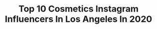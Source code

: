 ---
title: Top 10 Cosmetics Instagram Influencers In Los Angeles In 2020
description: >-
  Find top cosmetics Instagram influencers in Los Angeles in 2020. Most popular hashtags: #beauty #eyebrows #lipstick #lipgloss.
platform: Instagram
profiles:
  - username: "victoriasophiarn"
    fullname: >-
      Nurse Victoria Sophia
    location: "United States"
    followers: 49875
    engagement: 257
    commentsToLikes: 0.057791
    id: ckap8scvvpnyo0i78vdft93i0
    verified: false
    hashtags: "#russianliplift, #lipfillers, #fixhipdips, #buttimplantsurgery"
  - username: "bestofprosth"
    fullname: >-
      The Best Of Prosth
    location: "United States"
    followers: 89366
    engagement: 132
    commentsToLikes: 0.009583
    id: ck0tvpx17cc7z0i190m3dm1kh
    verified: false
    hashtags: "#healthyteeths, #prosth, #auriculartherapy, #carillas"
  - username: "anyabenton"
    fullname: >-
      𝐀𝐍𝐘𝐀 𝐁𝐄𝐍𝐓𝐎𝐍
    location: "United States"
    followers: 301999
    engagement: 160
    commentsToLikes: 0.032181
    id: ck6tocz19ddly0j71i80pssey
    verified: false
    hashtags: "#aprilfoolsday, #eyes, #revolve, #beauty"
  - username: "eexla"
    fullname: >-
      Alexander
    location: "United States"
    followers: 40141
    engagement: 374
    commentsToLikes: 0.047251
    id: ck0ub1tfddjdb0i19x44nntay
    verified: false
    hashtags: ""
  - username: "glamboyjay"
    fullname: >-
      ✧ 𝐆𝐋𝐀𝐌 𝐁𝐎𝐘 𝐉𝐀𝐘 ✧
    location: "United States"
    followers: 78151
    engagement: 167
    commentsToLikes: 0.074947
    id: ck5q81hxu41f10i11luax9izn
    verified: false
    hashtags: "#artistcouture, #dontrushchallange, #kvdbeauty, #lolababe"
  - username: "lovemicorazon"
    fullname: >-
      CORA KIM
    location: "United States"
    followers: 323179
    engagement: 112
    commentsToLikes: 0.050202
    id: ck0vvilnqpayy0i193d8b1wwl
    verified: false
    hashtags: "#chefsforamerica, #tb, #revolvearoundthehouse, #tbt"
  - username: "nikkiparisi"
    fullname: >-
      Nikki Parisi
    location: "United States"
    followers: 15569
    engagement: 235
    commentsToLikes: 0.124589
    id: ck0w5jdzd3x9e0i19rdg7nd5g
    verified: false
    hashtags: "#contest, #edgesonfleek, #furmomlife, #cincodemayo"
  - username: "chrismychael"
    fullname: >-
      ✨💋 The Chris Mychael 💋✨
    location: "United States"
    followers: 41696
    engagement: 277
    commentsToLikes: 0.036891
    id: ck5hngumgnrcd0i11ag61u4q0
    verified: false
    hashtags: "#glambychrismychael, #throwbackglam, #chrismychaelvibe"
  - username: "makeupbyshanshan"
    fullname: >-
      Shannon Smart
    location: "United States"
    followers: 18452
    engagement: 407
    commentsToLikes: 0.095475
    id: ck15rxkwla7ey0i19h12p5cwx
    verified: false
    hashtags: "#gifted, #lipgloss, #kbeautyaddict, #kkwbeauty"
  - username: "aloveaffairblog"
    fullname: >-
      Sofia
    location: "United States"
    followers: 54803
    engagement: 48
    commentsToLikes: 0.113244
    id: ck55ol5hg8knz0i11eigu2ev6
    verified: false
    hashtags: "#parisjetaime, #summerstyles, #superbloom2019, #luxyhairlove"
---